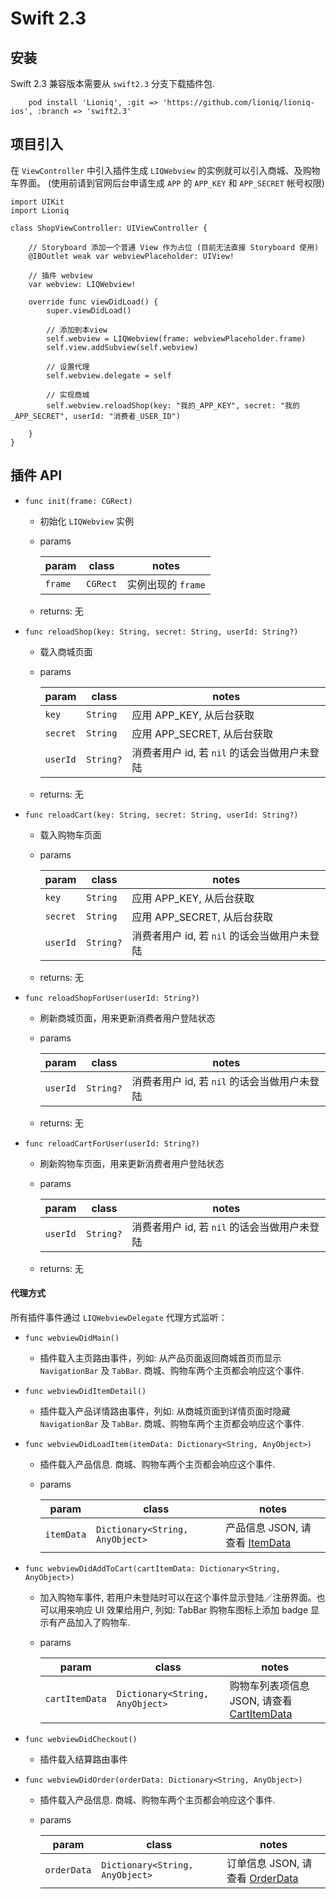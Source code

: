 # Swift 2.3 

## 安装
Swift 2.3 兼容版本需要从 `swift2.3` 分支下载插件包. 

````
    pod install 'Lioniq', :git => 'https://github.com/lioniq/lioniq-ios', :branch => 'swift2.3'
````

## 项目引入

在 `ViewController` 中引入插件生成 `LIQWebview` 的实例就可以引入商城、及购物车界面。
(使用前请到官网后台申请生成 `APP` 的 `APP_KEY` 和 `APP_SECRET` 帐号权限)

````
import UIKit
import Lioniq

class ShopViewController: UIViewController {

    // Storyboard 添加一个普通 View 作为占位 (目前无法直接 Storyboard 使用)
    @IBOutlet weak var webviewPlaceholder: UIView!

    // 插件 webview 
    var webview: LIQWebview!
    
    override func viewDidLoad() {
        super.viewDidLoad()

        // 添加到本view
        self.webview = LIQWebview(frame: webviewPlaceholder.frame)
        self.view.addSubview(self.webview)

        // 设置代理
        self.webview.delegate = self 
        
        // 实现商城
        self.webview.reloadShop(key: "我的_APP_KEY", secret: "我的_APP_SECRET", userId: "消费者_USER_ID")
        
    }
}
````

## 插件 API

- `func init(frame: CGRect)`
    + 初始化 `LIQWebview` 实例
    + params

        param | class | notes
        ------|-------|---------
        `frame` | `CGRect` | 实例出现的 `frame`

    + returns: 无

- `func reloadShop(key: String, secret: String, userId: String?)`
    + 载入商城页面
    + params
        
        param | class | notes
        ------|-------|--------
        `key` | `String` | 应用 APP_KEY, 从后台获取
        `secret` | `String` | 应用 APP_SECRET, 从后台获取
        `userId` | `String?` | 消费者用户 id, 若 `nil` 的话会当做用户未登陆

    + returns: 无

- `func reloadCart(key: String, secret: String, userId: String?)`
    + 载入购物车页面
    + params
        
        param | class | notes
        ------|-------|--------
        `key` | `String` | 应用 APP_KEY, 从后台获取
        `secret` | `String` | 应用 APP_SECRET, 从后台获取
        `userId` | `String?` | 消费者用户 id, 若 `nil` 的话会当做用户未登陆
        
    + returns: 无

- `func reloadShopForUser(userId: String?)`
    + 刷新商城页面，用来更新消费者用户登陆状态
    + params
        
        param | class | notes
        ------|-------|-------
        `userId` | `String?` | 消费者用户 id, 若 `nil` 的话会当做用户未登陆
        
    + returns: 无
    
- `func reloadCartForUser(userId: String?)`
    + 刷新购物车页面，用来更新消费者用户登陆状态
    + params
        
        param | class | notes
        ------|--------|--------
        `userId` | `String?` | 消费者用户 id, 若 `nil` 的话会当做用户未登陆
        
    + returns: 无


#### 代理方式

所有插件事件通过 `LIQWebviewDelegate` 代理方式监听：

- `func webviewDidMain()`
    + 插件载入主页路由事件，列如: 从产品页面返回商城首页而显示 `NavigationBar` 及 `TabBar`. 商城、购物车两个主页都会响应这个事件.

- `func webviewDidItemDetail()`
    + 插件载入产品详情路由事件，列如: 从商城页面到详情页面时隐藏 `NavigationBar` 及 `TabBar`.  商城、购物车两个主页都会响应这个事件.

- `func webviewDidLoadItem(itemData: Dictionary<String, AnyObject>)`
    + 插件载入产品信息.  商城、购物车两个主页都会响应这个事件.
    + params
        
        param | class | notes
        ------|-------|---------
        `itemData` | `Dictionary<String, AnyObject>` | 产品信息 JSON, 请查看 [ItemData](json_objects.md)

- `func webviewDidAddToCart(cartItemData: Dictionary<String, AnyObject>)`
    + 加入购物车事件, 若用户未登陆时可以在这个事件显示登陆／注册界面。也可以用来响应 UI 效果给用户, 列如: TabBar 购物车图标上添加 badge 显示有产品加入了购物车. 
    + params
        
        param | class | notes
        ------|-------|---------
        `cartItemData` | `Dictionary<String, AnyObject>` | 购物车列表项信息 JSON, 请查看 [CartItemData](json_objects.md)

- `func webviewDidCheckout()`
    + 插件载入结算路由事件

- `func webviewDidOrder(orderData: Dictionary<String, AnyObject>)`
    + 插件载入产品信息.  商城、购物车两个主页都会响应这个事件.
    + params
        
        param | class | notes
        ------|-------|---------
        `orderData` | `Dictionary<String, AnyObject>` | 订单信息 JSON, 请查看 [OrderData](json_objects.md)


